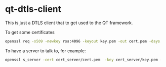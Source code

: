 # qt-dtls-client

This is just a DTLS client that to get used to the QT framework.

To get some certificates
```sh
openssl req -x509 -newkey rsa:4096 -keyout key.pem -out cert.pem -days 365 -nodes
```

To have a server to talk to, for example:
```sh
openssl s_server -cert cert_server/cert.pem  -key cert_server/key.pem -dtls -accept 4444
```
